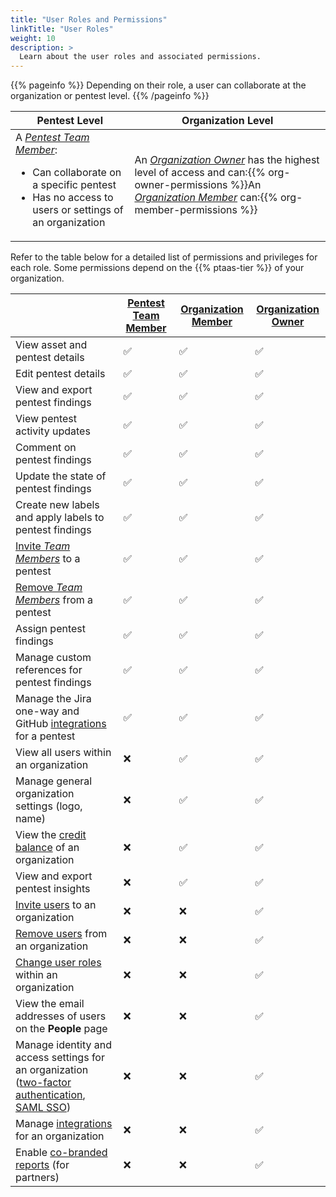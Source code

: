 ```yaml
---
title: "User Roles and Permissions"
linkTitle: "User Roles"
weight: 10
description: >
  Learn about the user roles and associated permissions.
---
```


{{% pageinfo %}}
Depending on their role, a user can collaborate at the organization or pentest level.
{{% /pageinfo %}}

| Pentest Level | Organization Level |
|---|---|
| A [_Pentest Team Member_](/getting-started/glossary/#pentest-team-member):<ul><li>Can collaborate on a specific pentest</li><li>Has no access to users or settings of an organization</li></ul> | An [_Organization Owner_](/getting-started/glossary/#organization-owner) has the highest level of access and can:{{% org-owner-permissions %}}An [_Organization Member_](/getting-started/glossary/#organization-member) can:{{% org-member-permissions %}} |

Refer to the table below for a detailed list of permissions and privileges for each role. Some permissions depend on the {{% ptaas-tier %}} of your organization.

|  | [Pentest Team Member](/getting-started/glossary/#pentest-team-member) | [Organization Member](/getting-started/glossary/#organization-member) | [Organization Owner](/getting-started/glossary/#organization-owner) |
|---|---|---|---|
| View asset and pentest details | ✅ | ✅ | ✅ |
| Edit pentest details | ✅ | ✅ | ✅ |
| View and export pentest findings | ✅ | ✅ | ✅ |
| View pentest activity updates | ✅ | ✅ | ✅ |
| Comment on pentest findings | ✅ | ✅ | ✅ |
| Update the state of pentest findings | ✅ | ✅ | ✅ |
| Create new labels and apply labels to pentest findings | ✅ | ✅ | ✅ |
| [Invite _Team Members_](/platform-deep-dive/collaboration/organization/manage-users/#add-a-pentest-collaborator) to a pentest | ✅ | ✅ | ✅ |
| [Remove _Team Members_](/platform-deep-dive/collaboration/organization/manage-users/#remove-pentest-collaborators) from a pentest | ✅ | ✅ | ✅ |
| Assign pentest findings | ✅ | ✅ | ✅ |
| Manage custom references for pentest findings | ✅ | ✅ | ✅ |
| Manage the Jira one-way and GitHub [integrations](/integrations/) for a pentest | ✅ | ✅ | ✅ |
| View all users within an organization | ❌ | ✅ | ✅ |
| Manage general organization settings (logo, name) | ❌ | ✅ | ✅ |
| View the [credit balance](/getting-started/track-credits/) of an organization | ❌ | ✅ | ✅ |
| View and export pentest insights | ❌ | ✅ | ✅ |
| [Invite users](/platform-deep-dive/collaboration/organization/manage-users/#invite-users) to an organization | ❌ | ❌ | ✅ |
| [Remove users](/platform-deep-dive/collaboration/organization/manage-users/#remove-users) from an organization | ❌ | ❌ | ✅ |
| [Change user roles](/platform-deep-dive/collaboration/organization/manage-users/#change-a-users-role) within an organization | ❌ | ❌ | ✅ |
| View the email addresses of users on the **People** page | ❌ | ❌ | ✅ |
| Manage identity and access settings for an organization ([two-factor authentication](/getting-started/sign-in/#two-factor-authentication), [SAML SSO](/getting-started/sign-in/#saml-sso)) | ❌ | ❌ | ✅ |
| Manage [integrations](/integrations/) for an organization | ❌ | ❌ | ✅ |
| Enable [co-branded reports](/getting-started/checklist/#co-branded-reports) (for partners) | ❌ | ❌ | ✅ |
